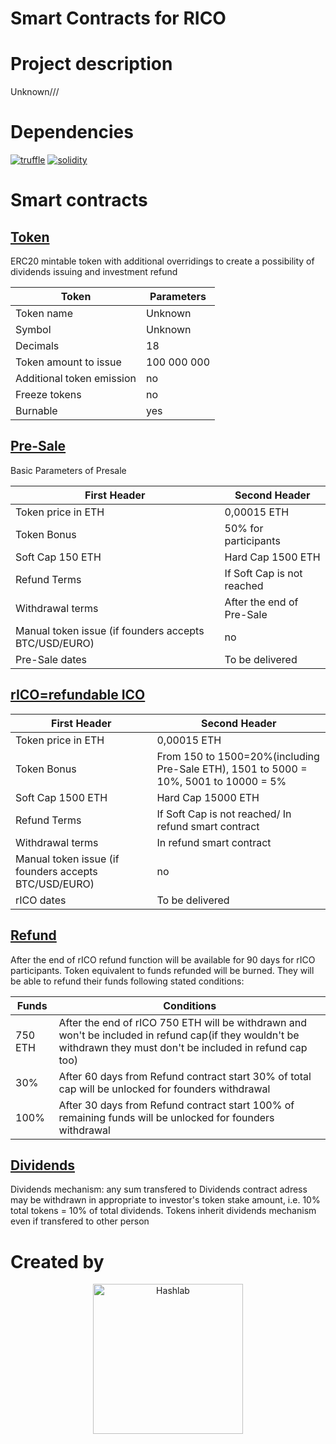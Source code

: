 # Smart Contracts for RICO

# Project description 

Unknown///

# Dependencies 
[![truffle](https://img.shields.io/badge/truffle-v3.4.11-orange.svg)](https://truffle.readthedocs.io/en/latest/)
[![solidity](https://img.shields.io/badge/solidity-docs-red.svg)](http://solidity.readthedocs.io/en/develop/types.html)

# Smart contracts

## [Token](???)
ERC20 mintable token with additional overridings to create a  possibility of dividends issuing and investment refund

Token | Parameters
------------ | -------------
Token name	| Unknown
Symbol 	 | Unknown
Decimals |	18
Token amount to issue |	100 000 000
Additional token emission |	no
Freeze tokens | no
Burnable | yes


## [Pre-Sale](???)
Basic Parameters of Presale

First Header | Second Header
------------ | -------------
Token price in ETH	| 0,00015 ETH
Token Bonus |	50% for participants
Soft Cap 150 ETH | Hard Cap 1500 ETH
Refund Terms	| If Soft Cap is not reached
Withdrawal terms | After the end of Pre-Sale
Manual token issue (if founders accepts BTC/USD/EURO) |	no
Pre-Sale dates	| To be delivered

## [rICO=refundable ICO](???)

First Header | Second Header
------------ | -------------
Token price in ETH	| 0,00015 ETH
Token Bonus |	From 150 to 1500=20%(including Pre-Sale ETH), 1501 to 5000 = 10%, 5001 to 10000 = 5%
Soft Cap 1500 ETH | Hard Cap 15000 ETH
Refund Terms	| If Soft Cap is not reached/ In refund smart contract
Withdrawal terms | In refund smart contract
Manual token issue (if founders accepts BTC/USD/EURO)	| no
rICO dates	| To be delivered

## [Refund](???)
After the end of rICO refund function will be available for 90 days for rICO participants. Token equivalent to funds refunded will be burned. They will be able to refund their funds following stated conditions:

Funds | Conditions
------------ | -------------
750 ETH	| After the end of rICO 750 ETH will be withdrawn and won't be included in refund cap(if they wouldn't be withdrawn they must don't be included in refund cap too)
30% 	 | After 60 days from Refund contract start 30% of total cap will be unlocked for founders withdrawal
100% |	After 30 days from Refund contract start 100% of remaining funds will be unlocked for founders withdrawal

## [Dividends](???)
Dividends mechanism: any sum transfered to Dividends contract adress may be withdrawn in appropriate to investor's token stake amount, i.e. 10% total tokens = 10% of total dividends. Tokens inherit dividends mechanism even if transfered to other person

# Created by 
<p align="center">
  <img width="240" height ="240" alt="Hashlab" src = "Rico/квадрат hd.png">
</p>
